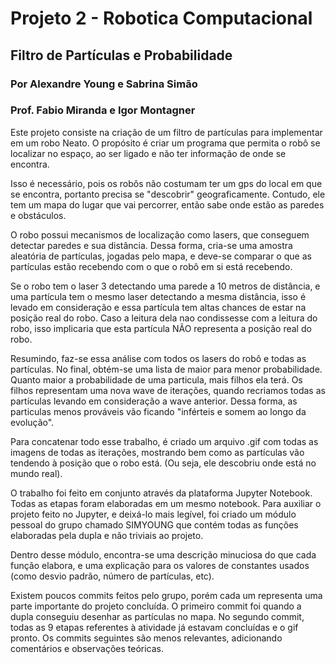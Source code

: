 ﻿# Projeto 2 - Robotica Computacional

## Filtro de Partículas e Probabilidade

### Por Alexandre Young e Sabrina Simão

### Prof. Fabio Miranda e Igor Montagner

Este projeto consiste na criação de um filtro de partículas para implementar em um robo Neato. O propósito é criar um programa que permita o robô se localizar no espaço, ao ser ligado e não ter informação de onde se encontra.

Isso é necessário, pois os robôs não costumam ter um gps do local em que se encontra, portanto precisa se "descobrir" geograficamente. Contudo, ele tem um mapa do lugar que vai percorrer, então sabe onde estão as paredes e obstáculos.

O robo possui mecanismos de localização como lasers, que conseguem detectar paredes e sua distância. Dessa forma, cria-se uma amostra aleatória de partículas, jogadas pelo mapa, e deve-se comparar o que as partículas estão recebendo com o que o robô em si está recebendo.

Se o robo tem o laser 3 detectando uma parede a 10 metros de distância, e uma partícula tem o mesmo laser detectando a mesma distância, isso é levado em consideração e essa partícula tem altas chances de estar na posição real do robo. Caso a leitura dela nao condissesse com a leitura do robo, isso implicaria que esta partícula NÃO representa a posição real do robo.

Resumindo, faz-se essa análise com todos os lasers do robô e todas as partículas. No final, obtém-se uma lista de maior para menor probabilidade. Quanto maior a probabilidade de uma particula, mais filhos ela terá.
Os filhos representam uma nova wave de iterações, quando recriamos todas as partículas levando em consideração a wave anterior. Dessa forma, as particulas menos prováveis vão ficando "inférteis e somem ao longo da evolução".

Para concatenar todo esse trabalho, é criado um arquivo .gif com todas as imagens de todas as iterações, mostrando bem como as partículas vão tendendo à posição que o robo está. (Ou seja, ele descobriu onde está no mundo real).

O trabalho foi feito em conjunto através da plataforma Jupyter Notebook. Todas as etapas foram elaboradas em um mesmo notebook. Para auxiliar o projeto feito no Jupyter, e deixá-lo mais legível, foi criado um módulo pessoal do grupo chamado SIMYOUNG que contém todas as funções elaboradas pela dupla e não triviais ao projeto.

Dentro desse módulo, encontra-se uma descrição minuciosa do que cada função elabora, e uma explicação para os valores de constantes usados (como desvio padrão, número de partículas, etc).

Existem poucos commits feitos pelo grupo, porém cada um representa uma parte importante do projeto concluída. O primeiro commit foi quando a dupla conseguiu desenhar as partículas no mapa. No segundo commit, todas as 9 etapas referentes à atividade já estavam concluídas e o gif pronto. Os commits seguintes são menos relevantes, adicionando comentários e observações teóricas.